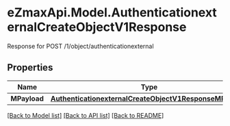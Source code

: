 # eZmaxApi.Model.AuthenticationexternalCreateObjectV1Response
Response for POST /1/object/authenticationexternal

## Properties

Name | Type | Description | Notes
------------ | ------------- | ------------- | -------------
**MPayload** | [**AuthenticationexternalCreateObjectV1ResponseMPayload**](AuthenticationexternalCreateObjectV1ResponseMPayload.md) |  | 

[[Back to Model list]](../README.md#documentation-for-models) [[Back to API list]](../README.md#documentation-for-api-endpoints) [[Back to README]](../README.md)

